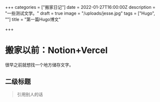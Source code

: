 +++
categories = ["搬家日记"]
date = 2022-01-27T16:00:00Z
description = "一些测试文学。"
draft = true
image = "/uploads/jesse.jpg"
tags = ["Hugo", ""]
title = "第一篇Hugo博文"

+++
# 搬家以前：Notion+Vercel

很早之前就想找一个地方储存文字。

## 二级标题

> 引用别人的话